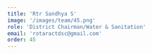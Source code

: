```yaml
---
title: 'Rtr Sandhya S'
image: '/images/team/45.png'
role: 'District Chairman/Water & Sanitation'
email: 'rotaractdsc@gmail.com'
order: 45
---
```

